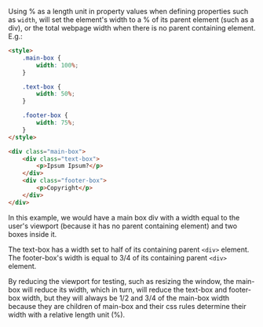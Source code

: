 Using % as a length unit in property values when defining properties such as `width`, will set the element's width to a % of its parent element (such as a div), or the total webpage width when there is no parent containing element. E.g.:

```html
<style>
	.main-box {
		width: 100%;
	}

	.text-box {
		width: 50%;
	}

	.footer-box {
		width: 75%;
	}
</style>

<div class="main-box">
	<div class="text-box">
		<p>Ipsum Ipsum?</p>
	</div>
	<div class="footer-box">
		<p>Copyright</p>
	</div>
</div>
```

In this example, we would have a main box div with a width equal to the user's viewport (because it has no parent containing element) and two boxes inside it.

The text-box has a width set to half of its containing parent `<div>` element.
The footer-box's width is equal to 3/4 of its containing parent `<div>` element.

By reducing the viewport for testing, such as resizing the window, the main-box will reduce its width, which in turn, will reduce the text-box and footer-box width, but they will always be 1/2 and 3/4 of the main-box width because they are children of main-box and their css rules determine their width with a relative length unit (%).